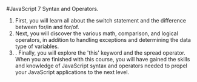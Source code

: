 #JavaScript 7 Syntax and Operators.

1. First, you will learn all about the switch statement and the difference between for/in and for/of.
2. Next, you will discover the various math, comparison, and logical operators, in addition to handling exceptions and determining the data type of variables.
3. . Finally, you will explore the 'this' keyword and the spread operator. When you are finished with this course, you will have gained the skills and knowledge of JavaScript syntax and operators needed to propel your JavaScript applications to the next level.
